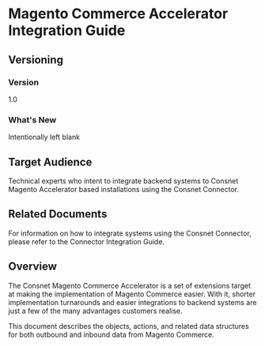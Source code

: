 
# Magento Commerce Accelerator Integration Guide

## Versioning 

### Version 
1.0 

### What's New
Intentionally left blank

## Target Audience
Technical experts who intent to integrate backend systems to Consnet Magento Accelerator based installations using the Consnet Connector.

## Related Documents
For information on how to integrate systems using the Consnet Connector, please refer to the Connector Integration Guide. 

## Overview
The Consnet Magento Commerce Accelerator is a set of extensions target at making the implementation of Magento Commerce easier. With it, shorter implementation turnarounds and easier integrations to backend systems are just a few of the many advantages customers realise.

This document describes the objects, actions, and related data structures for both outbound and inbound data from Magento Commerce. 
<!--stackedit_data:
eyJoaXN0b3J5IjpbMTUwNDkxOTQ3NywxNDM3OTAzNDEsLTM5OD
Y3NDg5OCwxMzQ5MDc1OTUsLTEwNDE3NDQ3MThdfQ==
-->